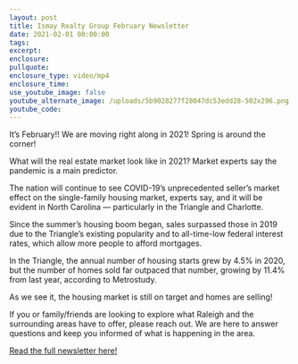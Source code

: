 ```yaml
---
layout: post
title: Ismay Realty Group February Newsletter
date: 2021-02-01 00:00:00
tags:
excerpt:
enclosure:
pullquote:
enclosure_type: video/mp4
enclosure_time:
use_youtube_image: false
youtube_alternate_image: /uploads/5b9028277f28047dc53edd28-502x296.png
youtube_code:
---
```


It’s February\!\! We are moving right along in 2021\! Spring is around the corner\!

What will the real estate market look like in 2021? Market experts say the pandemic is a main predictor.

The nation will continue to see COVID-19’s unprecedented seller’s market effect on the single-family housing market, experts say, and it will be evident in North Carolina — particularly in the Triangle and Charlotte.

Since the summer’s housing boom began, sales surpassed those in 2019 due to the Triangle’s existing popularity and to all-time-low federal interest rates, which allow more people to afford mortgages.

In the Triangle, the annual number of housing starts grew by 4.5% in 2020, but the number of homes sold far outpaced that number, growing by 11.4% from last year, according to Metrostudy.

As we see it, the housing market is still on target and homes are selling\!

If you or family/friends are looking to explore what Raleigh and the surrounding areas have to offer, please reach out. We are here to answer questions and keep you informed of what is happening in the area.

[Read the full newsletter here\!](https://t.e2ma.net/webview/y4g1in/7af65c327be90c86ea468660e6d4274e)
